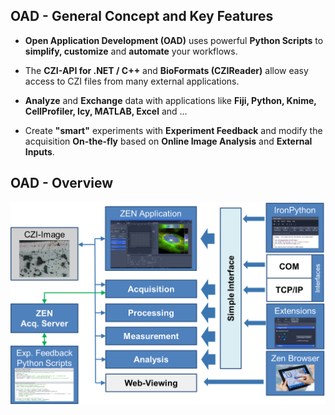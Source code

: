 ## OAD - General Concept and Key Features

* **Open Application Development (OAD)** uses powerful **Python Scripts** to **simplify, customize** and **automate** your workflows.

* The **CZI-API for .NET / C++** and **BioFormats (CZIReader)** allow easy access to CZI files from many external applications.

* **Analyze** and **Exchange** data with applications like **Fiji, Python, Knime, CellProfiler, Icy, MATLAB, Excel** and …

* Create **"smart"** experiments with **Experiment Feedback** and modify the acquisition **On-the-fly** based on **Online Image Analysis** and **External Inputs**.

## OAD - Overview

![OAD Overview](/images/OAD_Overview.png)
